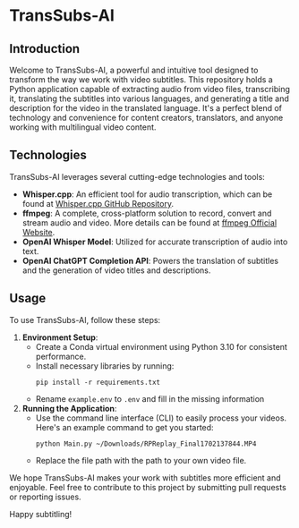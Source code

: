 # TransSubs-AI

## Introduction
Welcome to TransSubs-AI, a powerful and intuitive tool designed to transform the way we work with video subtitles. This repository holds a Python application capable of extracting audio from video files, transcribing it, translating the subtitles into various languages, and generating a title and description for the video in the translated language. It's a perfect blend of technology and convenience for content creators, translators, and anyone working with multilingual video content.

## Technologies
TransSubs-AI leverages several cutting-edge technologies and tools:

- **Whisper.cpp**: An efficient tool for audio transcription, which can be found at [Whisper.cpp GitHub Repository](https://github.com/ggerganov/whisper.cpp).
- **ffmpeg**: A complete, cross-platform solution to record, convert and stream audio and video. More details can be found at [ffmpeg Official Website](https://ffmpeg.org/).
- **OpenAI Whisper Model**: Utilized for accurate transcription of audio into text.
- **OpenAI ChatGPT Completion API**: Powers the translation of subtitles and the generation of video titles and descriptions.

## Usage
To use TransSubs-AI, follow these steps:

1. **Environment Setup**:
   - Create a Conda virtual environment using Python 3.10 for consistent performance.
   - Install necessary libraries by running:
     ```
     pip install -r requirements.txt
     ```
   - Rename `example.env` to `.env` and fill in the missing information
2. **Running the Application**:
   - Use the command line interface (CLI) to easily process your videos. Here's an example command to get you started:
     ```
     python Main.py ~/Downloads/RPReplay_Final1702137844.MP4
     ```
   - Replace the file path with the path to your own video file.

We hope TransSubs-AI makes your work with subtitles more efficient and enjoyable. Feel free to contribute to this project by submitting pull requests or reporting issues.

Happy subtitling!
